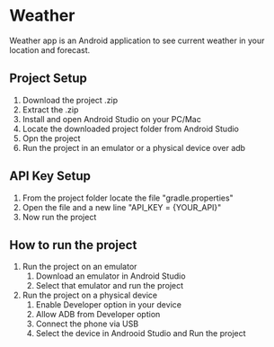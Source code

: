 # Weather

Weather app is an Android application to see current weather in your location and forecast.  

## Project Setup
1. Download the project .zip
2. Extract the .zip
3. Install and open Android Studio on your PC/Mac
4. Locate the downloaded project folder from Android Studio
5. Opn the project
6. Run the project in an emulator or a physical device over adb

## API Key Setup
1. From the project folder locate the file "gradle.properties"
2. Open the file and a new line "API_KEY = {YOUR_API}"
3. Now run the project

## How to run the project
1. Run the project on an emulator
   1. Download an emulator in Android Studio
   2. Select that emulator and run the project
2. Run the project on a physical device
   1. Enable Developer option in your device
   2. Allow ADB from Developer option
   3. Connect the phone via USB
   4. Select the device in Androoid Studio and Run the project
